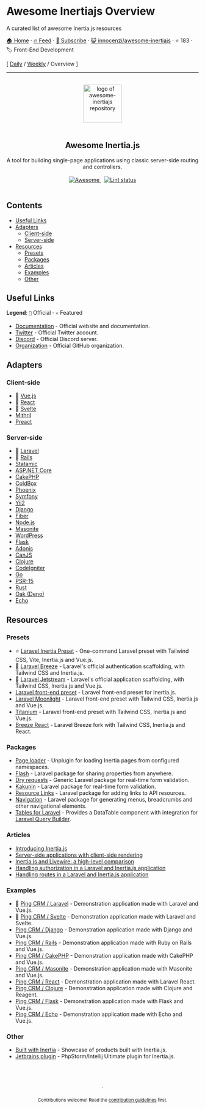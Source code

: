 # Awesome Inertiajs Overview

A curated list of awesome Inertia.js resources

[🏠 Home](/README.md) · [🔥 Feed](https://test.trackawesomelist.com/innocenzi/awesome-inertiajs/rss.xml) · [📮 Subscribe](https://trackawesomelist.us17.list-manage.com/subscribe?u=d2f0117aa829c83a63ec63c2f&id=36a103854c) · [😺 innocenzi/awesome-inertiajs](https://github.com/innocenzi/awesome-inertiajs/blob/main/README.md) · ⭐ 183 · 🏷️ Front-End Development

[ [Daily](/content/innocenzi/awesome-inertiajs/README.md) / [Weekly](/content/innocenzi/awesome-inertiajs/week/README.md) / Overview ]

---

<!--lint disable awesome-heading awesome-git-repo-age awesome-github double-link-->

<p align="center">
  <br />
  <a href="https://inertiajs.com/">
    <img width="100" src="https://github.com/innocenzi/awesome-inertiajs/raw/main/./assets/logo.svg" alt="logo of awesome-inertiajs repository">
  </a>
  <br />
  <br />
</p>

<h2 align="center">Awesome Inertia.js</h2>

<p align="center">
  A tool for building single-page applications using classic server-side routing and controllers.
  <br />
  <br />
  <a href="https://github.com/sindresorhus/awesome">
    <img src="https://cdn.rawgit.com/sindresorhus/awesome/d7305f38d29fed78fa85652e3a63e154dd8e8829/media/badge.svg" alt="Awesome">
  </a>
  &nbsp;
  <a href="https://github.com/sindresorhus/awesome-lint">
    <img src="https://github.com/innocenzi/awesome-inertiajs/workflows/Lint/badge.svg" alt="Lint status">
  </a>
  <br />
  <br />
</p>

## Contents

*   [Useful Links](#useful-links)
*   [Adapters](#adapters)
    *   [Client-side](#client-side)
    *   [Server-side](#server-side)
*   [Resources](#resources)
    *   [Presets](#presets)
    *   [Packages](#packages)
    *   [Articles](#articles)
    *   [Examples](#examples)
    *   [Other](#other)

## Useful Links

**Legend**: `💜` Official · `⭐` Featured

*   [Documentation](http://inertiajs.com) - Official website and documentation.
*   [Twitter](https://twitter.com/inertiajs) - Official Twitter account.
*   [Discord](https://discord.gg/gwgxN8Y) - Official Discord server.
*   [Organization](https://github.com/inertiajs) - Official GitHub organization.

## Adapters

### Client-side

*   💜 [Vue.js](https://github.com/inertiajs/inertia/tree/master/packages/inertia-vue)
*   💜 [React](https://github.com/inertiajs/inertia/tree/master/packages/inertia-react)
*   💜 [Svelte](https://github.com/inertiajs/inertia/tree/master/packages/inertia-svelte)
*   [Mithril](https://github.com/maicol07/inertia-mithril)
*   [Preact](https://github.com/jrson83/inertia-preact)

### Server-side

*   💜 [Laravel](https://github.com/inertiajs/inertia-laravel)
*   💜 [Rails](https://github.com/inertiajs/inertia-rails)
*   [Statamic](https://github.com/hotmeteor/inertia-statamic)
*   [ASP.NET Core](https://github.com/Nothing-Works/inertia-aspnetcore)
*   [CakePHP](https://github.com/ishanvyas22/cakephp-inertiajs)
*   [ColdBox](https://github.com/elpete/cbInertia)
*   [Phoenix](https://github.com/devato/inertia_phoenix)
*   [Symfony](https://github.com/rompetomp/inertia-bundle)
*   [Yii2](https://github.com/tbreuss/yii2-inertia)
*   [Django](https://github.com/zodman/inertia-django)
*   [Fiber](https://github.com/theArtechnology/fiber-inertia)
*   [Node.js](https://github.com/jordankaerim/inertia-node)
*   [Masonite](https://github.com/girardinsamuel/masonite-inertia)
*   [WordPress](https://github.com/boxybird/wordpress-inertia-plugin)
*   [Flask](https://github.com/j0ack/flask-inertia)
*   [Adonis](https://github.com/eidellev/inertiajs-adonisjs)
*   [CanJS](https://github.com/cherifGsoul/inertia-can)
*   [Clojure](https://github.com/prestancedesign/inertia-clojure)
*   [CodeIgniter](https://github.com/amiranagram/inertia-codeigniter-4)
*   [Go](https://github.com/petaki/inertia-go)
*   [PSR-15](https://github.com/cherifGsoul/inertia-psr15)
*   [Rust](https://github.com/stuarth/inertia-rs)
*   [Oak (Deno)](https://github.com/jcs224/oak_inertia)
*   [Echo](https://github.com/kohkimakimoto/inertia-echo)

## Resources

### Presets

*   ⭐ [Laravel Inertia Preset](https://github.com/laravel-presets/inertia) - One-command Laravel preset with Tailwind CSS, Vite, Inertia.js and Vue.js.
*   💜 [Laravel Breeze](https://laravel.com/docs/8.x/starter-kits#breeze-and-inertia) - Laravel's official authentication scaffolding, with Tailwind CSS and Inertia.js.
*   💜 [Laravel Jetstream](https://jetstream.laravel.com/1.x/stacks/inertia.html) - Laravel's official application scaffolding, with Tailwind CSS, Inertia.js and Vue.js.
*   [Laravel front-end preset](https://github.com/laravel-frontend-presets/inertiajs) - Laravel front-end preset for Inertia.js.
*   [Laravel Moonlight](https://github.com/TitasGailius/laravel-moonlight) - Laravel front-end preset with Tailwind CSS, Inertia.js and Vue.js.
*   [Titanium](https://github.com/usetitanium/inertia) - Laravel front-end preset with Tailwind CSS, Inertia.js and Vue.js.
*   [Breeze React](https://github.com/lucky-media/breeze-react) - Laravel Breeze fork with Tailwind CSS, Inertia.js and React.

### Packages

*   [Page loader](https://github.com/ycs77/inertia-plugin) - Unplugin for loading Inertia pages from configured namespaces.
*   [Flash](https://github.com/igerslike/inertia-flash) - Laravel package for sharing properties from anywhere.
*   [Dry requests](https://github.com/dive-be/laravel-dry-requests) - Generic Laravel package for real-time form validation.
*   [Kakunin](https://github.com/Juhlinus/kakunin) - Laravel package for real-time form validation.
*   [Resource Links](https://github.com/spatie/laravel-resource-links) - Laravel package for adding links to API resources.
*   [Navigation](https://github.com/spatie/laravel-navigation) - Laravel package for generating menus, breadcrumbs and other navigational elements.
*   [Tables for Laravel](https://github.com/protonemedia/inertiajs-tables-laravel-query-builder) - Provides a DataTable component with integration for [Laravel Query Builder](https://github.com/spatie/laravel-query-builder).

### Articles

*   [Introducing Inertia.js](https://reinink.ca/articles/introducing-inertia-js)
*   [Server-side applications with client-side rendering](https://reinink.ca/articles/server-side-apps-with-client-side-rendering)
*   [Inertia.js and Livewire: a high-level comparison](https://sebastiandedeyne.com/inertia-js-and-livewire-a-high-level-comparison/)
*   [Handling authorization in a Laravel and Inertia.js application](https://sebastiandedeyne.com/handling-authorization-in-a-laravel-and-inertia-application/)
*   [Handling routes in a Laravel and Inertia.js application](https://sebastiandedeyne.com/handling-routes-in-a-laravel-inertia-application/)

### Examples

*   💜 [Ping CRM / Laravel](https://github.com/inertiajs/pingcrm/) - Demonstration application made with Laravel and Vue.js.
*   💜 [Ping CRM / Svelte](https://github.com/inertiajs/pingcrm-svelte) - Demonstration application made with Laravel and Svelte.
*   [Ping CRM / Django](https://github.com/zodman/django-inertia-demo) - Demonstration application made with Django and Vue.js.
*   [Ping CRM / Rails](https://github.com/ledermann/pingcrm) - Demonstration application made with Ruby on Rails and Vue.js.
*   [Ping CRM / CakePHP](https://github.com/ishanvyas22/cakephp-pingcrm) - Demonstration application made with CakePHP and Vue.js.
*   [Ping CRM / Masonite](https://github.com/girardinsamuel/pingcrm-masonite) - Demonstration application made with Masonite and Vue.js.
*   [Ping CRM / React](https://github.com/Landish/pingcrm-react) - Demonstration application made with Laravel React.
*   [Ping CRM / Clojure](https://github.com/prestancedesign/pingcrm-clojure) - Demonstration application made with Clojure and Reagent.
*   [Ping CRM / Flask](https://github.com/j0ack/pingcrm-flask) - Demonstration application made with Flask and Vue.js.
*   [Ping CRM / Echo](https://github.com/kohkimakimoto/pingcrm-echo) - Demonstration application made with Echo and Vue.js.

### Other

*   [Built with Inertia](https://builtwithinertia.com/) - Showcase of products built with Inertia.js.
*   [Jetbrains plugin](https://plugins.jetbrains.com/plugin/17435-inertia-js-support) - PhpStorm/Intellij Ultimate plugin for Inertia.js.

<p align="center">
  <br />
  <br />
  <br />
  ·
  <br />
  <br />
  <sub>Contributions welcome! Read the <a href=".github/CONTRIBUTING.md">contribution guidelines</a> first.</sub>
</p>

